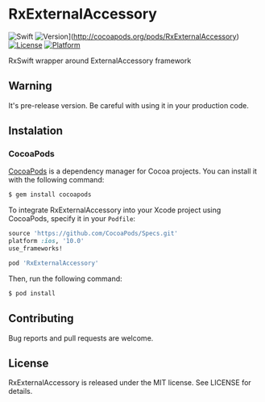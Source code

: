 # RxExternalAccessory
![Swift](https://img.shields.io/badge/Swift-4.2-orange.svg)
![Version](https://img.shields.io/cocoapods/v/RxExternalAccessory.svg?style=flat)](http://cocoapods.org/pods/RxExternalAccessory)
[![License](https://img.shields.io/cocoapods/l/RxExternalAccessory.svg?style=flat)](http://cocoapods.org/pods/RxExternalAccessory)
[![Platform](https://img.shields.io/cocoapods/p/RxExternalAccessory.svg?style=flat)](http://cocoapods.org/pods/RxExternalAccessory)

RxSwift wrapper around ExternalAccessory framework

## Warning
It's pre-release version. Be careful with using it in your production code.

## Instalation

### CocoaPods

[CocoaPods](http://cocoapods.org) is a dependency manager for Cocoa projects. You can install it with the following command:

```bash
$ gem install cocoapods
```

To integrate RxExternalAccessory into your Xcode project using CocoaPods, specify it in your `Podfile`:

```ruby
source 'https://github.com/CocoaPods/Specs.git'
platform :ios, '10.0'
use_frameworks!

pod 'RxExternalAccessory'
```

Then, run the following command:

```bash
$ pod install
```

## Contributing

Bug reports and pull requests are welcome.

## License

RxExternalAccessory is released under the MIT license. See LICENSE for details.
